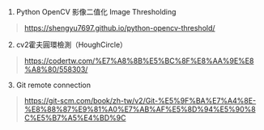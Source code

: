 1. Python OpenCV 影像二值化 Image Thresholding
> https://shengyu7697.github.io/python-opencv-threshold/

2. cv2霍夫圓環檢測（HoughCircle）
> https://codertw.com/%E7%A8%8B%E5%BC%8F%E8%AA%9E%E8%A8%80/558303/

3. Git remote connection
> https://git-scm.com/book/zh-tw/v2/Git-%E5%9F%BA%E7%A4%8E-%E8%88%87%E9%81%A0%E7%AB%AF%E5%8D%94%E5%90%8C%E5%B7%A5%E4%BD%9C
